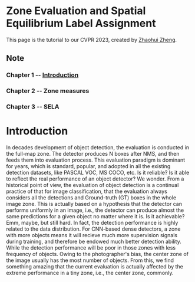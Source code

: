 # Zone Evaluation and Spatial Equilibrium Label Assignment

This page is the tutorial to our CVPR 2023, created by [Zhaohui Zheng](https://github.com/Zzh-tju).

## Note
### Chapter 1 -- [Introduction](https://github.com/Zzh-tju/SELA/blob/main/how-to-use.md#introduction)
### Chapter 2 -- Zone measures
### Chapter 3 -- SELA

# Introduction

In decades development of object detection, the evaluation is conducted in the full-map zone.
The detector produces N boxes after NMS, and then feeds them into evaluation process. 
This evaluation paradigm is dominant for years, which is standard, popular, and adopted in all the existing detection datasets, like PASCAL VOC, MS COCO, etc.
Is it reliable? Is it able to reflect the real performance of an object detector? We wonder.
From a historical point of view, the evaluation of object detection is a continual practice of that for image classification, that the evaluation always considers all the detections and Ground-truth (GT) boxes in the whole image zone.
This is actually based on a hypothesis that the detector can performs uniformly in an image, i.e., the detector can produce almost the same predictions for a given object no matter where it is.
Is it achievable? Emm, maybe, but still hard.
In fact, the detection performance is highly related to the data distribution.
For CNN-based dense detectors, a zone with more objects means it will recieve much more supervision signals during training, and therefore be endowed much better detection ability.
While the detection performance will be poor in those zones with less frequency of objects.
Owing to the photographer's bias, the center zone of the image usually has the most number of objects.
From this, we find something amazing that the current evaluation is actually affected by the extreme performance in a tiny zone, i.e., the center zone, commonly.
